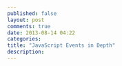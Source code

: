 ```yaml
---
published: false
layout: post
comments: true
date: 2013-08-14 04:22
categories: 
title: "JavaScript Events in Depth"
description: 
---
```

